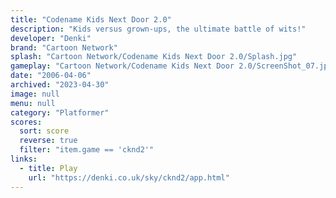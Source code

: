 ```yaml
---
title: "Codename Kids Next Door 2.0"
description: "Kids versus grown-ups, the ultimate battle of wits!"
developer: "Denki"
brand: "Cartoon Network"
splash: "Cartoon Network/Codename Kids Next Door 2.0/Splash.jpg"
gameplay: "Cartoon Network/Codename Kids Next Door 2.0/ScreenShot_07.jpg"
date: "2006-04-06"
archived: "2023-04-30"
image: null
menu: null
category: "Platformer"
scores:
  sort: score
  reverse: true
  filter: "item.game == 'cknd2'"
links:
  - title: Play
    url: "https://denki.co.uk/sky/cknd2/app.html"
---
```

